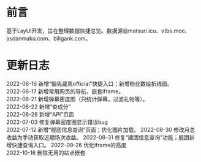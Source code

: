 # 前言

基于LayUI开发，旨在整理数据快捷总览。数据源自matsuri.icu、vtbs.moe、asdanmaku.com、biligank.com。  

# 更新日志

2022-06-16 新增“御先蔵馬official”快捷入口；新增粉丝数绘折线图。  
2022-06-17 新增常用网页的导航，嵌套iframe。  
2022-06-21 新增弹幕密度图（只统计弹幕，过滤礼物等）。  
2022-06-22 新增“查成分”  
2022-06-26 新增“API”页面  
2022-07-03 修复弹幕密度图显示错误bug  
2022-07-12 新增“舰团信息查询”页面；优化图片加载。
2022-08-30 修改月总收益为手动获取近期场次收益。
2022-08-31 修复“建团信息查询”功能；舰团新增快捷查询入口。
2022-09-26 优化iframe的高度  
2022-10-16 删除无用的站点嵌套  